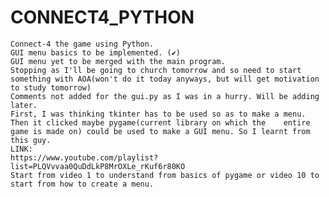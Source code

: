 # CONNECT4_PYTHON
	Connect-4 the game using Python.
	GUI menu basics to be implemented. (✔)
	GUI menu yet to be merged with the main program.
	Stopping as I'll be going to church tomorrow and so need to start something with AOA(won't do it today anyways, but will get motivation to study tomorrow)
	Comments not added for the gui.py as I was in a hurry. Will be adding later. 
	First, I was thinking tkinter has to be used so as to make a menu. Then it clicked maybe pygame(current library on which the 	entire game is made on) could be used to make a GUI menu. So I learnt from this guy. 
	LINK:
	https://www.youtube.com/playlist?list=PLQVvvaa0QuDdLkP8MrOXLe_rKuf6r80KO
	Start from video 1 to understand from basics of pygame or video 10 to start from how to create a menu.
